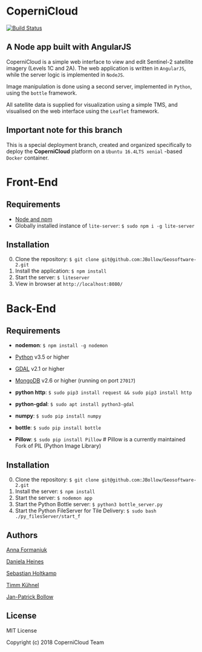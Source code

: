 # CoperniCloud
[![Build Status](https://travis-ci.org/JBollow/Geosoftware-2.svg?branch=master)](https://travis-ci.org/JBollow/Geosoftware-2)


## A Node app built with AngularJS

CoperniCloud is a simple web interface to view and edit Sentinel-2 satellite imagery (Levels 1C and 2A).
The web application is written in `AngularJS`, while the server logic is implemented in `NodeJS`.

Image manipulation is done using a second server, implemented in `Python`, using the `bottle` framework.

All satellite data is supplied for visualization using a simple TMS, and visualised on the web interface using the `Leaflet` framework.

## Important note for this branch
This is a special deployment branch, created and organized specifically 
to deploy the **CoperniCloud** platform on a `Ubuntu 16.4LTS xenial` -based `Docker` container.

# Front-End

## Requirements

- [Node and npm](http://nodejs.org)
- Globally installed instance of `lite-server`: `$ sudo npm i -g lite-server`

## Installation

0. Clone the repository: `$ git clone git@github.com:JBollow/Geosoftware-2.git`
1. Install the application: `$ npm install`
2. Start the server: `$ liteserver`
3. View in browser at `http://localhost:8080/`


# Back-End

## Requirements

- **nodemon**: `$ npm install -g nodemon`


- [Python](http://python.org) v3.5 or higher
- [GDAL](http://gdal.org) v2.1 or higher
- [MongoDB](https://www.mongodb.com/) v2.6 or higher (running on port `27017`)

- **python http**: `$ sudo pip3 install request && sudo pip3 install http`
- **python-gdal**: `$ sudo apt install python3-gdal`
- **numpy**: `$ sudo pip install numpy`
- **bottle**: `$ sudo pip install bottle`
- **Pillow**: `$ sudo pip install Pillow`  # Pillow is a currently maintained Fork of PIL (Python Image Library)

## Installation

0. Clone the repository: `$ git clone git@github.com:JBollow/Geosoftware-2.git`
1. Install the server: `$ npm install`
2. Start the server: `$ nodemon app`
3. Start the Python Bottle server: `$ python3 bottle_server.py`
4. Start the Python FileServer for Tile Delivery: `$ sudo bash ./py_filesServer/start_f`


## Authors
[Anna Formaniuk](https://github.com/annaformaniuk)

[Daniela Heines](https://github.com/Daniela134)

[Sebastian Holtkamp](https://github.com/sholtkamp)

[Timm Kühnel](https://github.com/Timmimim)

[Jan-Patrick Bollow](https://github.com/JBollow)

## License

MIT License

Copyright (c) 2018 CoperniCloud Team
